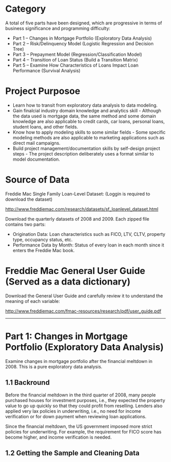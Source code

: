 # Category

A total of five parts have been designed, which are progressive in terms of business significance and programming difficulty:
- Part 1 – Changes in Mortgage Portfolio (Exploratory Data Analysis)
- Part 2 – Risk/Delinquency Model (Logistic Regression and Decision Tree)
- Part 3 – Prepayment Model (Regression/Classification Model)
- Part 4 – Transition of Loan Status (Build a Transition Matrix)
- Part 5 – Examine How Characteristics of Loans Impact Loan Performance (Survival Analysis)

# Project Purposoe

- Learn how to transit from exploratory data analysis to data modeling. 
- Gain finalcial industry domain knowledge and analytics skill - Although the data used is mortgage data, the same method and some domain knowledge are also applicable to credit cards, car loans, personal loans, student loans, and other fields.
- Know how to apply modeling skills to some similar fields - Some specific modeling methods are also applicable to marketing applications such as direct mail campaigns. 
- Build project management/documentation skills by self-design project steps - The project description deliberately uses a format similar to model documentation. 

# Source of Data

Freddie Mac Single Family Loan-Level Dataset: (Loggin is required to download the dataset)

http://www.freddiemac.com/research/datasets/sf_loanlevel_dataset.html

Download the quarterly datasets of 2008 and 2009. Each zipped file contains two parts:

- Origination Data:
Loan characteristics such as FICO, LTV, CLTV, property type, occupancy status, etc.
- Performance Data by Month:
Status of every loan in each month since it enters the Freddie Mac book.

# Freddie Mac General User Guide (Served as a data dictionary) 
Download the General User Guide and carefully review it to understand the meaning of each variable:

http://www.freddiemac.com/fmac-resources/research/pdf/user_guide.pdf

-----------------------------------------------------------------------------------------------------------------------------------------------------------------


# Part 1: Changes in Mortgage Portfolio (Exploratory Data Analysis)

Examine changes in mortgage portfolio after the financial meltdown in 2008. This is a
pure exploratory data analysis.

## 1.1 Backround
Before the financial meltdown in the third quarter of 2008, many people purchased houses for investment purposes, i.e., they expected the property value to go up quickly so that they could profit from reselling. Lenders also applied very lax policies in underwriting, i.e., no need for income verification or for down payment when reviewing loan applications.

Since the financial meltdown, the US government imposed more strict policies for underwriting. For example, the requirement for FICO score has become higher, and income verification is needed.

## 1.2 Getting the Sample and Cleaning Data 

